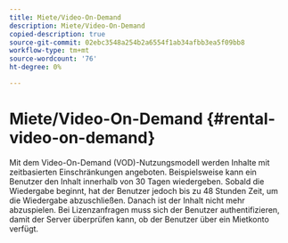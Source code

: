 ```yaml
---
title: Miete/Video-On-Demand
description: Miete/Video-On-Demand
copied-description: true
source-git-commit: 02ebc3548a254b2a6554f1ab34afbb3ea5f09bb8
workflow-type: tm+mt
source-wordcount: '76'
ht-degree: 0%

---
```


# Miete/Video-On-Demand {#rental-video-on-demand}

Mit dem Video-On-Demand (VOD)-Nutzungsmodell werden Inhalte mit zeitbasierten Einschränkungen angeboten. Beispielsweise kann ein Benutzer den Inhalt innerhalb von 30 Tagen wiedergeben. Sobald die Wiedergabe beginnt, hat der Benutzer jedoch bis zu 48 Stunden Zeit, um die Wiedergabe abzuschließen. Danach ist der Inhalt nicht mehr abzuspielen. Bei Lizenzanfragen muss sich der Benutzer authentifizieren, damit der Server überprüfen kann, ob der Benutzer über ein Mietkonto verfügt.

